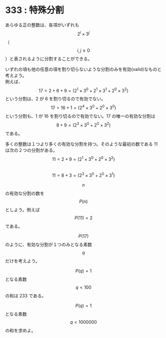 # 333 : 特殊分割

あらゆる正の整数は、各項がいずれも$$2^i \times 3^j$$（$$i,j \geq 0$$）と表されるように分割することができる。

いずれの項も他の任意の項を割り切らないような分割のみを有効(valid)なものと考えよう。\
例えば、$$17 = 2 + 6 + 9 = (2^1 \times 3^0 + 2^1 \times 3^1 + 2^0 \times 3^2)$$という分割は、2 が 6 を割り切るので有効でない。$$17 = 16 + 1 = (2^4 \times 3^0 + 2^0 \times  3^0)$$という分割も、1 が 16 を割り切るので有効でない。17 の唯一の有効な分割は $$8 + 9 = (2^3 \times 3^0 + 2^0 \times 3^2)$$である。

多くの整数は１つより多くの有効な分割を持つ。そのような最初の数である 11 は次の２つの分割がある。\
$$11 = 2 + 9 = (2^1 \times 3^0 + 2^0 \times 3^2)$$\
$$11 = 8 + 3 = (2^3 \times 3^0 + 2^0 \times 3^1)$$

$$n$$ の有効な分割の数を$$P(n)$$としよう。例えば$$P(11)=2$$である。

$$P(17)$$のように、有効な分割が１つのみとなる素数$$q$$だけを考えよう。

$$P(q)=1$$となる素数 $$q<100$$ の和は 233 である。

$$P(q)=1$$となる素数 $$q<1000000$$ の和を求めよ。
